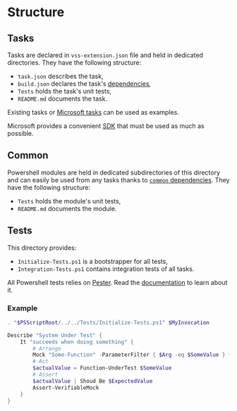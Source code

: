 # Structure

## Tasks

Tasks are declared in `vss-extension.json` file and held in dedicated directories. They have the following structure:

* `task.json` describes the task,
* `build.json` declares the task's [dependencies](Dependencies.md),
* `Tests` holds the task's unit tests,
* `README.md` documents the task.

Existing tasks or [Microsoft tasks](https://github.com/Microsoft/vsts-tasks) can be used as examples.

Microsoft provides a convenient [SDK](https://github.com/Microsoft/vsts-task-lib) that must be used as much as possible.

## Common

Powershell modules are held in dedicated subdirectories of this directory and can easily be used from any tasks thanks to [`common` dependencies](Dependencies.md#Common). They have the following structure:

* `Tests` holds the module's unit tests,
* `README.md` documents the module.

## Tests

This directory provides:

* `Initialize-Tests.ps1` is a bootstrapper for all tests,
* `Integration-Tests.ps1` contains integration tests of all tasks.

All Powershell tests relies on [Pester](https://github.com/pester/Pester). Read the [documentation](https://github.com/pester/Pester/wiki) to learn about it.

### Example

``` powershell
. "$PSScriptRoot/../../Tests/Initialize-Tests.ps1" $MyInvocation

Describe "System Under Test" {
    It "succeeds when doing something" {
        # Arrange
        Mock "Some-Function" -ParameterFilter { $Arg -eq $SomeValue } { $ExpectedValue } -Verifiable
        # Act
        $actualValue = Function-UnderTest $SomeValue
        # Assert
        $actualValue | Shoud Be $ExpectedValue
        Assert-VerifiableMock
    }
}
```
